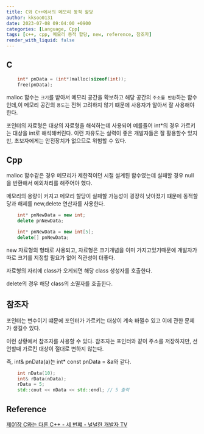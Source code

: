 ```yaml
---
title: C와 C++에서의 메모리 동적 할당
author: kksoo0131
date: 2023-07-08 09:04:00 +0900
categories: [Language, Cpp]
tags: [c++, cpp, 메모리 동적 할당, new, reference, 참조자]
render_with_liquid: false
---
```

## C
```c
    int* pnData = (int*)malloc(sizeof(int));
    free(pnData);
```
malloc 함수는 `크기`를 받아서 메모리 공간을 확보하고 해당 공간의 `주소를 반환`하는 함수인데,이 메모리 공간의 `용도`는 전혀 고려하지 않기 떄문에 사용자가 알아서 잘 사용해야 한다.

포인터의 자료형은 대상의 자료형을 해석하는데 사용되어 예를들어 int*의 경우 가르키는 대상을 int로 해석해버린다. 이런 자유도는 실력이 좋은 개발자들은 잘 활용할수 있지만, 초보자에게는 안전장치가 없으므로 위험할 수 있다.

## Cpp
malloc 함수같은 경우 메모리가 제한적이던 시절 설계된 함수였는데 실패할 경우 null을 반환해서 예외처리를 해주어야 했다.

메모리의 용량이 커지고 메모리 할당이 실패할 가능성이 굉장히 낮아졌기 떄문에 동적할당과 해제를 new,delete 연산자를 사용한다.

```cpp
    int* pnNewData = new int;
    delete pnNewData;

    int* pnNewData = new int[5];
    delete[] pnNewData;
```
new 자료형의 형태로 사용되고, 자료형은 크기개념을 이미 가지고있기때문에 개발자가 따로 크기를 지정할 필요가 없어 직관성이 더좋다.

자료형의 자리에 class가 오게되면 해당 class 생성자를 호출한다.

delete의 경우 해당 class의 소멸자를 호출한다.



## 참조자

포인터는 변수이기 떄문에 포인터가 가르키는 대상이 계속 바뀔수 있고 이에 관한 문제가 생길수 있다.

이런 상황에서 참조자를 사용할 수 있다. 참조자는 포인터와 같이 주소를 저장하지만, 선언할때 가르킨 대상이 절대로 변하지 않는다.

즉, int& pnData(a)는 int* const pnData = &a와 같다.

```cpp
    int nData(10);
    int& rData(nData);
    rData = 5;
    std::cout << nData << std::endl; // 5 출력
```




## Reference
[제01장 C와는 다른 C++ - 세 번쨰 - 널널한 개발자 TV](https://www.youtube.com/watch?v=tYns7XO9xU0&list=PLXvgR_grOs1DFOWF65X0Zqnd_264x41u-&index=3)
